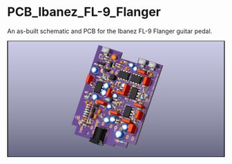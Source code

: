 # PCB_Ibanez_FL-9_Flanger
 An as-built schematic and PCB for the Ibanez FL-9 Flanger guitar pedal.

![PCB 3D rendered view](https://github.com/CedarGroveStudios/PCB_Ibanez_FL-9_Flanger/blob/main/PCB/Ibanez_FL-9_glam_top.png)


